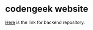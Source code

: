 # codengeek website
[Here](https://github.com/karan320/codengeek-backend) is the link for backend repository.
